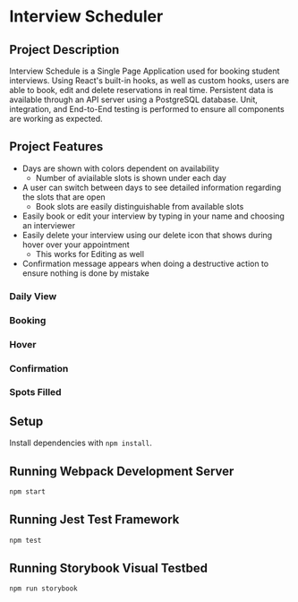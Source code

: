 # Interview Scheduler

## Project Description

Interview Schedule is a Single Page Application used for booking student interviews. Using React's built-in hooks, as well as custom hooks, users are able to book, edit and delete reservations in real time. Persistent data is available through an API server using a PostgreSQL database. Unit, integration, and End-to-End testing is performed to ensure all components are working as expected. 

## Project Features
* Days are shown with colors dependent on availability
  * Number of aviailable slots is shown under each day
* A user can switch between days to see detailed information regarding the slots that are open
  * Book slots are easily distinguishable from available slots 
* Easily book or edit your interview by typing in your name and choosing an interviewer
* Easily delete your interview using our delete icon that shows during hover over your appointment 
  * This works for Editing as well
* Confirmation message appears when doing a destructive action to ensure nothing is done by mistake


### Daily View 

### Booking

### Hover

### Confirmation

### Spots Filled 


## Setup

Install dependencies with `npm install`.

## Running Webpack Development Server

```sh
npm start
```

## Running Jest Test Framework

```sh
npm test
```

## Running Storybook Visual Testbed

```sh
npm run storybook
```
